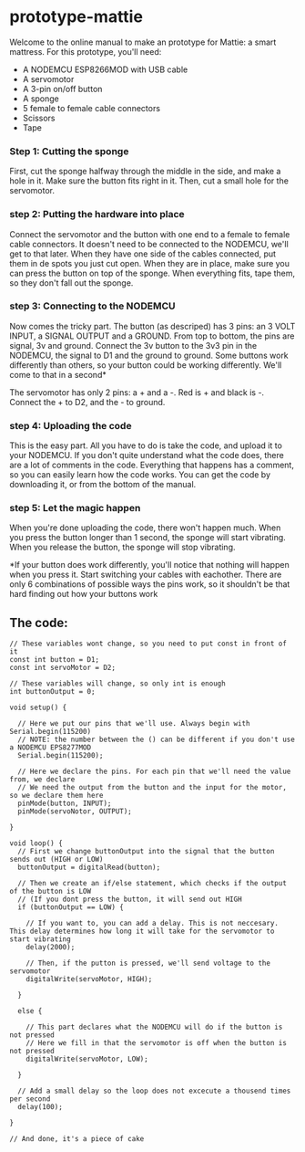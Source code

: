 # prototype-mattie
Welcome to the online manual to make an prototype for Mattie: a smart mattress. 
For this prototype, you'll need:
- A NODEMCU ESP8266MOD with USB cable
- A servomotor
- A 3-pin on/off button
- A sponge
- 5 female to female cable connectors
- Scissors
- Tape

### Step 1: Cutting the sponge
First, cut the sponge halfway through the middle in the side, and make a hole in it. Make sure the button fits right in it.
Then, cut a small hole for the servomotor. 

### step 2: Putting the hardware into place
Connect the servomotor and the button with one end to a female to female cable connectors. It doesn't need to be connected to the NODEMCU, we'll get to that later.
When they have one side of the cables connected, put them in de spots you just cut open. When they are in place, make sure you can press the button on top of the sponge. When everything fits, tape them, so they don't fall out the sponge.

### step 3: Connecting to the NODEMCU
Now comes the tricky part. The button (as descriped) has 3 pins: an 3 VOLT INPUT, a SIGNAL OUTPUT and a GROUND. From top to bottom, the pins are signal, 3v and ground. Connect the 3v button to the 3v3 pin in the NODEMCU, the signal to D1 and the ground to ground.
Some buttons work differently than others, so your button could be working differently. We'll come to that in a second*

The servomotor has only 2 pins: a + and a -. Red is + and black is -. Connect the + to D2, and the - to ground.

### step 4: Uploading the code
This is the easy part. All you have to do is take the code, and upload it to your NODEMCU. If you don't quite understand what the code does, there are a lot of comments in the code. Everything that happens has a comment, so you can easily learn how the code works. You can get the code by downloading it, or from the bottom of the manual.

### step 5: Let the magic happen
When you're done uploading the code, there won't happen much. When you press the button longer than 1 second, the sponge will start vibrating. When you release the button, the sponge will stop vibrating.

*If your button does work differently, you'll notice that nothing will happen when you press it. Start switching your cables with eachother. There are only 6 combinations of possible ways the pins work, so it shouldn't be that hard finding out how your buttons work


## The code:
```// If you want to make a variable that will not change, you need to put const before int
// These variables wont change, so you need to put const in front of it
const int button = D1;
const int servoMotor = D2;

// These variables will change, so only int is enough
int buttonOutput = 0;

void setup() {
  
  // Here we put our pins that we'll use. Always begin with Serial.begin(115200) 
  // NOTE: the number between the () can be different if you don't use a NODEMCU EPS8277MOD
  Serial.begin(115200);
  
  // Here we declare the pins. For each pin that we'll need the value from, we declare
  // We need the output from the button and the input for the motor, so we declare them here
  pinMode(button, INPUT);
  pinMode(servoNotor, OUTPUT);
  
}

void loop() {
  // First we change buttonOutput into the signal that the button sends out (HIGH or LOW)
  buttonOutput = digitalRead(button);
  
  // Then we create an if/else statement, which checks if the output of the button is LOW 
  // (If you dont press the button, it will send out HIGH
  if (buttonOutput == LOW) {
    
    // If you want to, you can add a delay. This is not neccesary. This delay determines how long it will take for the servomotor to start vibrating
    delay(2000);
    
    // Then, if the putton is pressed, we'll send voltage to the servomotor
    digitalWrite(servoMotor, HIGH);
    
  } 
  
  else {

    // This part declares what the NODEMCU will do if the button is not pressed
    // Here we fill in that the servomotor is off when the button is not pressed
    digitalWrite(servoMotor, LOW);
    
  }

  // Add a small delay so the loop does not excecute a thousend times per second
  delay(100);
  
} 

// And done, it's a piece of cake
